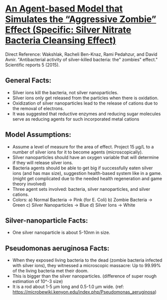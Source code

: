 # [An Agent-based Model that Simulates the “Aggressive Zombie” Effect (Specific: Silver Nitrate Bacteria Cleansing Effect)](http://www.sciencemag.org/news/2015/05/silver-turns-bacteria-deadly-zombies)

Direct Reference: Wakshlak, Racheli Ben-Knaz, Rami Pedahzur, and David Avnir. "Antibacterial activity of silver-killed bacteria: the" zombies" effect." Scientific reports 5 (2015).

## General Facts:
* Silver ions kill the bacteria, not silver nanoparticles.
* Silver ions only get released from the particles when there is oxidation.
* Oxidization of silver nanoparticles lead to the release of cations due to the removal of electrons.
* It was suggested that reductive enzymes and reducing sugar molecules serve as reducing agents for such incorporated metal cations

## Model Assumptions:
* Assume a level of measure for the area of effect. Project 15 µg/L to a number of silver ions for it to become agents (microscopically). 
* Silver nanoparticles should have an oxygen variable that will determine if they will release silver ions.
* Bacteria agents should be able to get big if successfully eaten silver ions (and has max size), suggestion health-based system like in a game. (might get complicated due to the needed health regeneration and game theory involved)
* Three agent sets involved: bacteria, silver nanoparticles, and silver cations.
* Colors:
	a) Normal Bacteria -> Pink (for E. Coli)
	b) Zombie Bacteria -> Green
	c) Silver Nanoparticles -> Blue
	d) Silver Ions -> White

## Silver-nanoparticle Facts:
* One silver nanoparticle is about 5-10nm in size.


## Pseudomonas aeruginosa Facts:
* When they exposed living bacteria to the dead (zombie bacteria infected with silver ions), they witnessed a microscopic massacre: Up to 99.99% of the living bacteria met their doom.
* This is bigger than the silver nanoparticles. (difference of super rough estimation of 10^-3 size)
* It is a rod about 1-5 µm long and 0.5-1.0 µm wide. (ref: https://microbewiki.kenyon.edu/index.php/Pseudomonas_aeruginosa)
